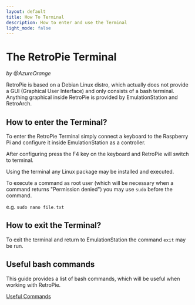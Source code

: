 ```yaml
---
layout: default
title: How To Terminal
description: How to enter and use the Terminal
light_mode: false
---
```


# The RetroPie Terminal
_by @AzureOrange_

RetroPie is based on a Debian Linux distro, which actually does not provide a GUI (Graphical User Interface) and only consists of a bash terminal.
Anything graphical inside RetroPie is provided by EmulationStation and RetroArch.

## How to enter the Terminal?

To enter the RetroPie Terminal simply connect a keyboard to the Raspberry Pi and configure it inside EmulationStation as a controller.

After configuring press the F4 key on the keyboard and RetroPie will switch to terminal.

Using the terminal any Linux package may be installed and executed.

To execute a command as root user (which will be necessary when a command returns "Permission denied") you may use ```sudo``` before the command.

e.g. ```sudo nano file.txt``` 

## How to exit the Terminal?

To exit the terminal and return to EmulationStation the command ```exit``` may be run.

## Useful bash commands

This guide provides a list of bash commands, which will be useful when working with RetroPie.

[Useful Commands](commands.md)
